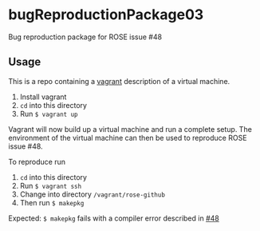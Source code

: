 # bugReproductionPackage03

Bug reproduction package for ROSE issue #48

## Usage

This is a repo containing a [vagrant](https://www.vagrantup.com/) description
of a virtual machine.

1. Install vagrant
1. `cd` into this directory
1. Run `$ vagrant up`

Vagrant will now build up a virtual machine and run a
complete setup. The environment of the virtual machine
can then be used to reproduce ROSE issue #48.

To reproduce run

1. `cd` into this directory
1. Run `$ vagrant ssh`
1. Change into directory `/vagrant/rose-github`
1. Then run `$ makepkg`

Expected: `$ makepkg` fails with a compiler error described in [#48](https://github.com/rose-compiler/rose/issues/48)
